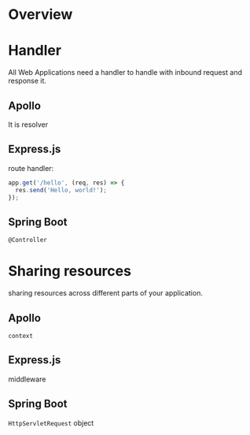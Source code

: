 # Overview

# Handler
All Web Applications need a handler to handle with inbound request and response it.
## Apollo
It is resolver
## Express.js
route handler:
```javascript
app.get('/hello', (req, res) => {
  res.send('Hello, world!');
});
```
## Spring Boot
`@Controller`

# Sharing resources
sharing resources across different parts of your application.
## Apollo
`context`
## Express.js
middleware
## Spring Boot
`HttpServletRequest` object